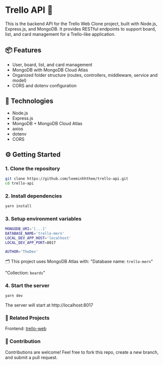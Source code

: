 # Trello API 🧩

This is the backend API for the Trello Web Clone project, built with Node.js, Express.js, and MongoDB. It provides RESTful endpoints to support board, list, and card management for a Trello-like application.

## 📦 Features

- User, board, list, and card management
- MongoDB with MongoDB Cloud Atlas
- Organized folder structure (routes, controllers, middleware, service and model)
- CORS and dotenv configuration

## 🚀 Technologies

- Node.js
- Express.js
- MongoDB + MongoDB Cloud Atlas
- axios
- dotenv
- CORS

## ⚙️ Getting Started

### 1. Clone the repository

```bash
git clone https://github.com/leeminhhthee/trello-api.git
cd trello-api
```

### 2. Install dependencies

```bash
yarn install
```

### 3. Setup environment variables

```bash
MONGODB_URI='[...]'
DATABASE_NAME='trello-mern'
LOCAL_DEV_APP_HOST='localhost'
LOCAL_DEV_APP_PORT=8017

AUTHOR='TheDev'
```
🗂️ This project uses MongoDB Atlas with:
"Database name: `trello-mern`"

"Collection: `boards`"

### 4. Start the server

```bash
yarn dev
```
The server will start at http://localhost:8017

### 📌 Related Projects

Frontend: [trello-web](https://github.com/leeminhhthee/trello-web)

### 🤝 Contribution
Contributions are welcome! Feel free to fork this repo, create a new branch, and submit a pull request.